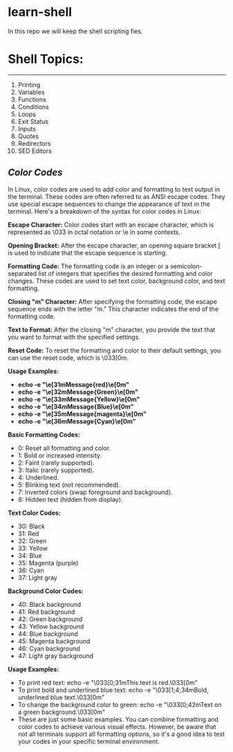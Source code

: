 # learn-shell
In this repo we will keep the shell scripting fies.

# **Shell Topics:**
------------

1. Printing
2. Variables
3. Functions
4. Conditions
5. Loops
6. Exit Status
7. Inputs
8. Quotes
9. Redirectors
10. SED Editors


***Color Codes***
----------------
In Linux, color codes are used to add color and formatting to text output in the terminal. These codes are often referred to as ANSI escape codes. They use special escape sequences to change the appearance of text in the terminal. Here's a breakdown of the syntax for color codes in Linux:

****Escape Character:**** Color codes start with an escape character, which is represented as \033 in octal notation or \e in some contexts.

****Opening Bracket:**** After the escape character, an opening square bracket [ is used to indicate that the escape sequence is starting.

****Formatting Code:**** The formatting code is an integer or a semicolon-separated list of integers that specifies the desired formatting and color changes. These codes are used to set text color, background color, and text formatting.

****Closing "m" Character:**** After specifying the formatting code, the escape sequence ends with the letter "m." This character indicates the end of the formatting code.

****Text to Format:**** After the closing "m" character, you provide the text that you want to format with the specified settings.

****Reset Code:**** To reset the formatting and color to their default settings, you can use the reset code, which is \033[0m.

****Usage Examples:****

* **echo -e "\e[31mMessage{red}\e[0m"**
* **echo -e "\e[32mMessage{Green}\e[0m"**
* **echo -e "\e[33mMessage{Yellow}\e[0m"**
* **echo -e "\e[34mMessage{Blue}\e[0m"**
* **echo -e "\e[35mMessage{magenta}\e[0m"**
* **echo -e "\e[36mMessage{Cyan}\e[0m"**

****Basic Formatting Codes:****

* 0: Reset all formatting and color.
* 1: Bold or increased intensity.
* 2: Faint (rarely supported).
* 3: Italic (rarely supported).
* 4: Underlined.
* 5: Blinking text (not recommended).
* 7: Inverted colors (swap foreground and background).
* 8: Hidden text (hidden from display).

****Text Color Codes:****

* 30: Black
* 31: Red
* 32: Green
* 33: Yellow
* 34: Blue
* 35: Magenta (purple)
* 36: Cyan
* 37: Light gray

****Background Color Codes:****

* 40: Black background
* 41: Red background
* 42: Green background
* 43: Yellow background
* 44: Blue background
* 45: Magenta background
* 46: Cyan background
* 47: Light gray background

****Usage Examples:****

* To print red text: echo -e "\033[0;31mThis text is red.\033[0m"
* To print bold and underlined blue text: echo -e "\033[1;4;34mBold, underlined blue text.\033[0m"
* To change the background color to green: echo -e "\033[0;42mText on a green background.\033[0m"
* These are just some basic examples. You can combine formatting and color codes to achieve various visual effects. However, be aware that not all terminals support all formatting options, so it's a good idea to test your codes in your specific terminal environment.